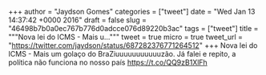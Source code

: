 
+++
author = "Jaydson Gomes"
categories = ["tweet"]
date = "Wed Jan 13 14:37:42 +0000 2016"
draft = false
slug = "46498b7b0a0ec767b776d0adcce076d89220b3ac"
tags = ["tweet"]
title = """Nova lei do ICMS - Mais u..."""
tweet = true
micro = true
tweet_url = "https://twitter.com/jaydson/status/687282376771264512"
+++
Nova lei do ICMS - Mais um golaço do BraZiuuuuuuuuuuuzão. Já falei e repito, a política não funciona no nosso país https://t.co/QQ9zB1XlFh
